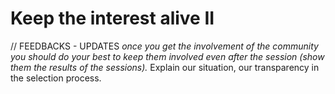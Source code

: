 # Keep the interest alive II

// FEEDBACKS - UPDATES
*once you get the involvement of the community you should do your best to keep them involved even after the session (show them the results of the sessions).* Explain our situation, our transparency in the selection process.
